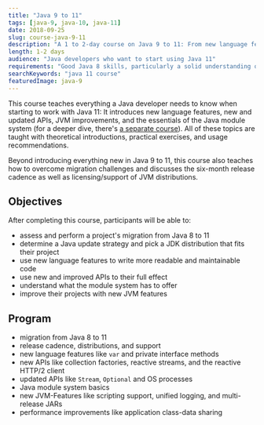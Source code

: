 ```yaml
---
title: "Java 9 to 11"
tags: [java-9, java-10, java-11]
date: 2018-09-25
slug: course-java-9-11
description: "A 1 to 2-day course on Java 9 to 11: From new language features, APIs, and JVM capabilities to migration challenges, JDK distributions, and the 6-month release cycle"
length: 1-2 days
audience: "Java developers who want to start using Java 11"
requirements: "Good Java 8 skills, particularly a solid understanding of lambdas"
searchKeywords: "java 11 course"
featuredImage: java-9
---
```


This course teaches everything a Java developer needs to know when starting to work with Java 11:
It introduces new language features, new and updated APIs, JVM improvements, and the essentials of the Java module system (for a deeper dive, there's [a separate course](course-java-module-system)).
All of these topics are taught with theoretical introductions, practical exercises, and usage recommendations.

Beyond introducing everything new in Java 9 to 11, this course also teaches how to overcome migration challenges and discusses the six-month release cadence as well as licensing/support of JVM distributions.

<coursedetails slug="course-java-9-11"></coursedetails>

## Objectives

After completing this course, participants will be able to:

* assess and perform a project's migration from Java 8 to 11
* determine a Java update strategy and pick a JDK distribution that fits their project
* use new language features to write more readable and maintainable code
* use new and improved APIs to their full effect
* understand what the module system has to offer
* improve their projects with new JVM features

## Program

* migration from Java 8 to 11
* release cadence, distributions, and support
* new language features like `var` and private interface methods
* new APIs like collection factories, reactive streams, and the reactive HTTP/2 client
* updated APIs like `Stream`, `Optional` and OS processes
* Java module system basics
* new JVM-Features like scripting support, unified logging, and multi-release JARs
* performance improvements like application class-data sharing

<!--

## Details

### Java Today

* migration from Java 8 to 11
* release cycle and update strategies
* JVM vendors and support

### Language Features

* local-variable type inference aka `var`
* private interface methods
* `try`-with-resources without assignment
* diamond operator for anonymous classes
* `@SafeVarargs` for private methods
* deprecation warnings on imports

### APIs

New:

* collection factories
* reactive streams
* reactive HTTP/2 client
* stack-walking

Updated:

* `String`
* `Stream`
* `Optional`
* OS processes

### JVM Features

* launch single source file
* unified logging
* multi-release JARs
* redirected platform logging
* `jdeps` dependency analysis  \
(even though it's Java 8)

### Performance Improvements

* application class-data sharing
* compact `String`s
* indified `String` concatenation

-->
